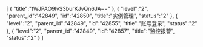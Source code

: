 [
	{
		"title":"tWJPAO9lvS3burKJvQn6JA=="
	},
	{
		"level":"2",
		"parent_id":"42849",
		"id":"42850",
		"title":"实例管理",
		"status":"2"
	},
	{
		"level":"2",
		"parent_id":"42849",
		"id":"42855",
		"title":"账号登录",
		"status":"2"
	},
	{
		"level":"2",
		"parent_id":"42849",
		"id":"42857",
		"title":"监控报警",
		"status":"2"
	}
]